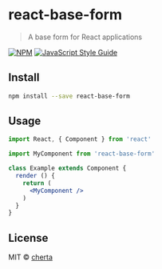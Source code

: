 # react-base-form

> A base form for React applications

[![NPM](https://img.shields.io/npm/v/react-base-form.svg)](https://www.npmjs.com/package/react-base-form) [![JavaScript Style Guide](https://img.shields.io/badge/code_style-standard-brightgreen.svg)](https://standardjs.com)

## Install

```bash
npm install --save react-base-form
```

## Usage

```jsx
import React, { Component } from 'react'

import MyComponent from 'react-base-form'

class Example extends Component {
  render () {
    return (
      <MyComponent />
    )
  }
}
```

## License

MIT © [cherta](https://github.com/cherta)
